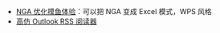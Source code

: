 - [NGA 优化摸鱼体验](https://greasyfork.org/zh-CN/scripts/393991-nga%E4%BC%98%E5%8C%96%E6%91%B8%E9%B1%BC%E4%BD%93%E9%AA%8C)：可以把 NGA 变成 Excel 模式，WPS 风格
- [高仿 Outlook RSS 阅读器](https://github.com/WildXBird/Outlooker)